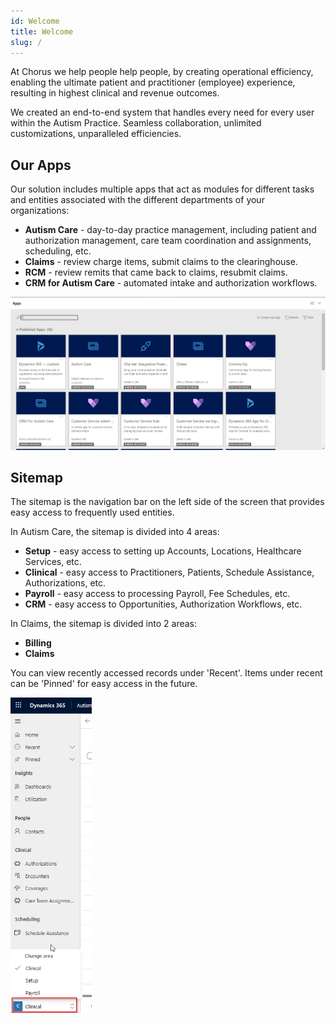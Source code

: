 ```yaml
---
id: Welcome
title: Welcome
slug: /
---
```


At Chorus we help people help people, by creating operational efficiency, enabling the ultimate patient and practitioner (employee) experience, resulting in highest clinical and revenue outcomes. 

We created an end-to-end system that handles every need for every user within the Autism Practice. Seamless collaboration, unlimited customizations, unparalleled efficiencies. 

## Our Apps
Our solution includes multiple apps that act as modules for different tasks and entities associated with the different departments of your organizations:
- **Autism Care** - day-to-day practice management, including patient and authorization management, care team coordination and assignments, scheduling, etc.
- **Claims** - review charge items, submit claims to the clearinghouse.
- **RCM** - review remits that came back to claims, resubmit claims.
- **CRM for Autism Care** - automated intake and authorization workflows.

 <img src ="/img/apps.png " width="600"/>

## Sitemap
The sitemap is the navigation bar on the left side of the screen that provides easy access to frequently used entities. 

In Autism Care, the sitemap is divided into 4 areas:
- **Setup** - easy access to setting up Accounts, Locations, Healthcare Services, etc.
- **Clinical** - easy access to Practitioners, Patients, Schedule Assistance, Authorizations, etc.
- **Payroll** - easy access to processing Payroll, Fee Schedules, etc.
- **CRM** - easy access to Opportunities, Authorization Workflows, etc.

In Claims, the sitemap is divided into 2 areas:
- **Billing**
- **Claims**

You can view recently accessed records under 'Recent'. Items under recent can be 'Pinned' for easy access in the future.

 <img src ="/img/sitemap.png " width="130"/>



